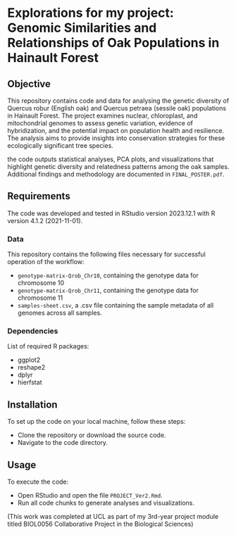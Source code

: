 # Explorations for my project: Genomic Similarities and Relationships of Oak Populations in Hainault Forest

## Objective

This repository contains code and data for analysing the genetic diversity of Quercus robur (English oak) and Quercus petraea (sessile oak) populations in Hainault Forest. The project examines nuclear, chloroplast, and mitochondrial genomes to assess genetic variation, evidence of hybridization, and the potential impact on population health and resilience. The analysis aims to provide insights into conservation strategies for these ecologically significant tree species.

the code outputs statistical analyses, PCA plots, and visualizations that highlight genetic diversity and relatedness patterns among the oak samples. Additional findings and methodology are documented in `FINAL_POSTER.pdf`.

## Requirements

The code was developed and tested in RStudio version 2023.12.1 with R version 4.1.2 (2021-11-01).

### Data

This repository contains the following files necessary for successful operation of the workflow:

- `genotype-matrix-Qrob_Chr10`, containing the genotype data for chromosome 10
- `genotype-matrix-Qrob_Chr11`, containing the genotype data for chromosome 11
- `samples-sheet.csv`, a .csv file containing the sample metadata of all genomes across all samples.

### Dependencies

List of required R packages:

- ggplot2
- reshape2
- dplyr
- hierfstat

## Installation

To set up the code on your local machine, follow these steps:

- Clone the repository or download the source code.
- Navigate to the code directory.

## Usage

To execute the code:

- Open RStudio and open the file `PROJECT_Ver2.Rmd`.
- Run all code chunks to generate analyses and visualizations.

(This work was completed at UCL as part of my 3rd-year project module titled BIOL0056 Collaborative Project in the Biological Sciences)
